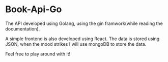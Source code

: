 # Book-Api-Go

The API developed using Golang, using the gin framwork(while reading the documentation).

A simple frontend is also developed using React.
The data is stored using JSON, when the mood strikes I will use mongoDB to store the data.

Feel free to play around with it!
